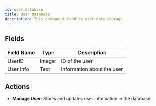 ```yaml
---
id: user_database
title: User Database
description: This component handles user data storage.
---
```


## Fields

| Field Name   | Type    | Description                        |
|--------------|---------|------------------------------------|
| UserID       | Integer | ID of the user                     |
| User Info    | Text    | Information about the user         |

## Actions

- **Manage User**: Stores and updates user information in the database.
